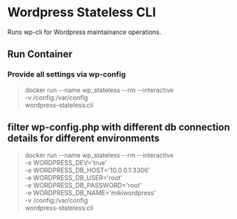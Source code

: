 
# Wordpress Stateless CLI

Runs wp-cli for Wordpress maintainance operations.

## Run Container

### Provide all settings via wp-config
> docker run --name wp_stateless --rm  --interactive \
-v /config:/var/config \
wordpress-stateless:cli

## filter wp-config.php with different db connection details for different environments
> docker run --name wp_stateless --rm  --interactive \
-e WORDPRESS_DEV='true' \
-e WORDPRESS_DB_HOST='10.0.0.1:3306' \
-e WORDPRESS_DB_USER='root' \
-e WORDPRESS_DB_PASSWORD='root' \
-e WORDPRESS_DB_NAME='mikiwordpress' \
-v /config:/var/config \
wordpress-stateless:cli
